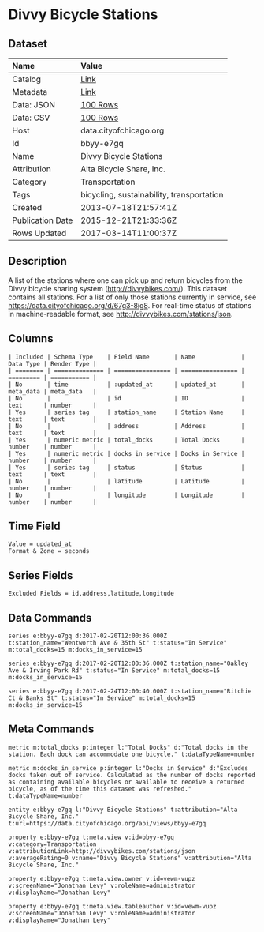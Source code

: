 # Divvy Bicycle Stations

## Dataset

| Name | Value |
| :--- | :---- |
| Catalog | [Link](https://catalog.data.gov/dataset/divvy-bicycle-stations-3353a) |
| Metadata | [Link](https://data.cityofchicago.org/api/views/bbyy-e7gq) |
| Data: JSON | [100 Rows](https://data.cityofchicago.org/api/views/bbyy-e7gq/rows.json?max_rows=100) |
| Data: CSV | [100 Rows](https://data.cityofchicago.org/api/views/bbyy-e7gq/rows.csv?max_rows=100) |
| Host | data.cityofchicago.org |
| Id | bbyy-e7gq |
| Name | Divvy Bicycle Stations |
| Attribution | Alta Bicycle Share, Inc. |
| Category | Transportation |
| Tags | bicycling, sustainability, transportation |
| Created | 2013-07-18T21:57:41Z |
| Publication Date | 2015-12-21T21:33:36Z |
| Rows Updated | 2017-03-14T11:00:37Z |

## Description

A list of the stations where one can pick up and return bicycles from the Divvy bicycle sharing system (http://divvybikes.com/).   This dataset contains all stations.  For a list of only those stations currently in service, see https://data.cityofchicago.org/d/67g3-8ig8. For real-time status of stations in machine-readable format, see http://divvybikes.com/stations/json.

## Columns

```ls
| Included | Schema Type    | Field Name       | Name             | Data Type | Render Type |
| ======== | ============== | ================ | ================ | ========= | =========== |
| No       | time           | :updated_at      | updated_at       | meta_data | meta_data   |
| No       |                | id               | ID               | text      | number      |
| Yes      | series tag     | station_name     | Station Name     | text      | text        |
| No       |                | address          | Address          | text      | text        |
| Yes      | numeric metric | total_docks      | Total Docks      | number    | number      |
| Yes      | numeric metric | docks_in_service | Docks in Service | number    | number      |
| Yes      | series tag     | status           | Status           | text      | text        |
| No       |                | latitude         | Latitude         | number    | number      |
| No       |                | longitude        | Longitude        | number    | number      |
```

## Time Field

```ls
Value = updated_at
Format & Zone = seconds
```

## Series Fields

```ls
Excluded Fields = id,address,latitude,longitude
```

## Data Commands

```ls
series e:bbyy-e7gq d:2017-02-20T12:00:36.000Z t:station_name="Wentworth Ave & 35th St" t:status="In Service" m:total_docks=15 m:docks_in_service=15

series e:bbyy-e7gq d:2017-02-20T12:00:36.000Z t:station_name="Oakley Ave & Irving Park Rd" t:status="In Service" m:total_docks=15 m:docks_in_service=15

series e:bbyy-e7gq d:2017-02-24T12:00:40.000Z t:station_name="Ritchie Ct & Banks St" t:status="In Service" m:total_docks=15 m:docks_in_service=15
```

## Meta Commands

```ls
metric m:total_docks p:integer l:"Total Docks" d:"Total docks in the station. Each dock can accommodate one bicycle." t:dataTypeName=number

metric m:docks_in_service p:integer l:"Docks in Service" d:"Excludes docks taken out of service. Calculated as the number of docks reported as containing available bicycles or available to receive a returned bicycle, as of the time this dataset was refreshed." t:dataTypeName=number

entity e:bbyy-e7gq l:"Divvy Bicycle Stations" t:attribution="Alta Bicycle Share, Inc." t:url=https://data.cityofchicago.org/api/views/bbyy-e7gq

property e:bbyy-e7gq t:meta.view v:id=bbyy-e7gq v:category=Transportation v:attributionLink=http://divvybikes.com/stations/json v:averageRating=0 v:name="Divvy Bicycle Stations" v:attribution="Alta Bicycle Share, Inc."

property e:bbyy-e7gq t:meta.view.owner v:id=vewm-vupz v:screenName="Jonathan Levy" v:roleName=administrator v:displayName="Jonathan Levy"

property e:bbyy-e7gq t:meta.view.tableauthor v:id=vewm-vupz v:screenName="Jonathan Levy" v:roleName=administrator v:displayName="Jonathan Levy"
```